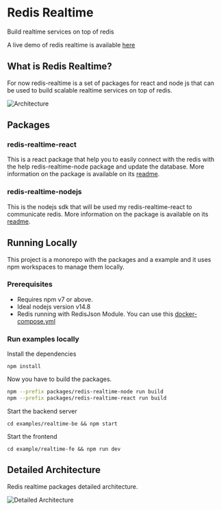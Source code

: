 # Redis Realtime
Build realtime services on top of redis

A live demo of redis realtime is available [here](https://redis-realtime-demo.herokuapp.com/)

## What is Redis Realtime?
For now redis-realtime is a set of packages for react and node js that can be used to build scalable realtime services on top of redis. 

![Architecture](./images/architecture.png)

## Packages
### redis-realtime-react
This is a react package that help you to easily connect with the redis with the help redis-realtime-node package and update the database. More information on the package is available on its [readme](./packages/redis-realtime-react/README.md).


### redis-realtime-nodejs
This is the nodejs sdk that will be used my redis-realtime-react to communicate redis. More information on the package is available on its [readme](./packages/redis-realtime-node/README.md).

## Running Locally
This project is a monorepo with the packages and a example and it uses npm workspaces to manage them locally.

### Prerequisites
- Requires npm v7 or above.
- Ideal nodejs version v14.8
- Redis running with RedisJson Module. You can use this [docker-compose.yml](./examples/realtime-be/docker-compose.yml)

### Run examples locally
Install the dependencies
```
npm install
```

Now you have to build the packages.
```sh
npm --prefix packages/redis-realtime-node run build
npm --prefix packages/redis-realtime-react run build
```

Start the backend server
```
cd examples/realtime-be && npm start
```

Start the frontend
```
cd example/realtime-fe && npm run dev
```


## Detailed Architecture
Redis realtime packages detailed architecture.

![Detailed Architecture](./images/detailedArchitecture.png)
